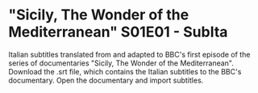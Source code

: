 # "Sicily, The Wonder of the Mediterranean" S01E01 - SubIta
Italian subtitles translated from and adapted to BBC's first episode of the series of documentaries "Sicily, The Wonder of the Mediterranean".
Download the .srt file, which contains the Italian subtitles to the BBC's documentary. Open the documentary and import subtitles.
